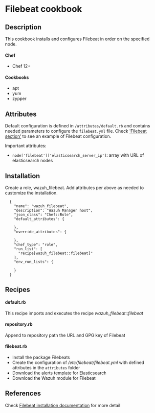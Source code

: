 # Filebeat cookbook

## Description
This cookbook installs and configures Filebeat in order on the specified node.

#### Chef
- Chef 12+

#### Cookbooks
- apt
- yum
- zypper

Attributes
----------

Default configuration is defined in ```/attributes/default.rb``` and contains needed parameters to configure the ```filebeat.yml``` file. Check ['Filebeat section'](https://raw.githubusercontent.com/wazuh/wazuh/v4.0.2/extensions/filebeat/7.x/filebeat.yml) to see an example of Filebeat configuration.

Important attributes: 

* ```node['filebeat']['elasticsearch_server_ip']```: array with URL of elasticsearch nodes

## Installation

Create a role, wazuh_filebeat. Add attributes per above as needed to customize the installation.

```
  {
    "name": "wazuh_filebeat",
    "description": "Wazuh Manager host",
    "json_class": "Chef::Role",
    "default_attributes": {

    },
    "override_attributes": {
        
    },
    "chef_type": "role",
    "run_list": [
      "recipe[wazuh_filebeat::filebeat]"
    ],
    "env_run_lists": {

    }
  }
```


Recipes
-------

#### default.rb

This recipe imports and executes the recipe *wazuh_filebeat::filebeat*

#### repository.rb

Append to repository path the URL and GPG key of Filebeat

#### filebeat.rb

* Install the package Filebeats
* Create the configuration of */etc/filebeat/filebeat.yml* with defined attributes in the ```attributes``` folder
* Download the alerts template for Elasticsearch
* Download the Wazuh module for Filebeat

## References

Check [Filebeat installation documentation](https://documentation.wazuh.com/4.0/learning-wazuh/build-lab/install-wazuh-manager.html#install-filebeat) for more detail
